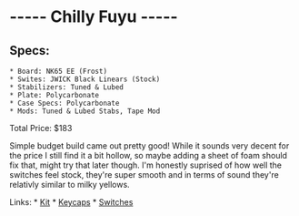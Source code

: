 

# -----   Chilly Fuyu   -----

## Specs:
	* Board: NK65 EE (Frost)
	* Swites: JWICK Black Linears (Stock)
	* Stabilizers: Tuned & Lubed
	* Plate: Polycarbonate
	* Case Specs: Polycarbonate
	* Mods: Tuned & Lubed Stabs, Tape Mod
Total Price: $183

Simple budget build came out pretty good! While it sounds very decent for the price I still find it a bit hollow, so maybe adding a sheet of foam should fix that, might try that later though. I'm honestly suprised of how well the switches feel stock, they're super smooth and in terms of sound they're relativly similar to milky yellows.

Links:
	* [Kit](https://novelkeys.com/products/nk65-entry-edition?variant=36839796703399)
	* [Keycaps](https://cannonkeys.com/products/cannoncaps-winter-tundra)
	* [Switches](https://cannonkeys.com/products/jwick-black-linear-switch?_pos=1&_psq=jwick&_ss=e&_v=1.0)




